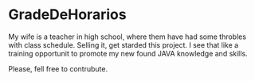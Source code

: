 # GradeDeHorarios



My wife is a teacher in high school, where them have had some throbles with class schedule. Selling it, get starded this project. 
I see that like a training opportunit to promote my new found JAVA knowledge and skills.

Please, fell free to contrubute.
